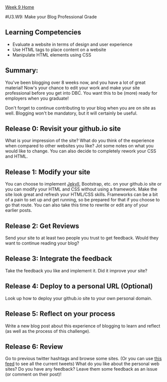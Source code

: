 [Week 9 Home](./)

#U3.W9: Make your Blog Professional Grade

## Learning Competencies
- Evaluate a website in terms of design and user experience
- Use HTML tags to place content on a website
- Manipulate HTML elements using CSS

## Summary:
You've been blogging over 8 weeks now, and you have a lot of great material! Now's your chance to edit your work and make your site professional before you get into DBC. You want this to be (more) ready for employers when you graduate!

Don't forget to continue contributing to your blog when you are on site as well. Blogging won't be mandatory, but it will certainly be useful.

## Release 0: Revisit your github.io site
What is your impression of the site? What do you think of the experience when compared to other websites you like? Jot some notes on what you would like to change. You can also decide to completely rework your CSS and HTML.

## Release 1: Modify your site
You can choose to implement [Jekyll](https://help.github.com/articles/using-jekyll-with-pages/), Bootstrap, etc. on your github.io site or you can modify your HTML and CSS without using a framework. Make the site look great and refresh your HTML/CSS skills. Frameworks can be a bit of a pain to set up and get running, so be prepared for that if you choose to go that route. You can also take this time to rewrite or edit any of your earlier posts.

## Release 2: Get Reviews
Send your site to at least two people you trust to get feedback. Would they want to continue reading your blog?

## Release 3: Integrate the feedback
Take the feedback you like and implement it. Did it improve your site?

## Release 4: Deploy to a personal URL (Optional)
Look up how to deploy your github.io site to your own personal domain.

## Release 5: Reflect on your process
Write a new blog post about this experience of blogging to learn and reflect (as well as the process of this challenge).

## Release 6: Review
Go to previous twitter hashtags and browse some sites. (Or you can use [this feed](https://twitter.com/search?q=%23DBCDesign%20OR%20%23DBCCSS%20OR%20%23DBCJavaScript%20OR%20%23DBCRuby%20OR%20%23DBCClass%20OR%20%23DBCConcepts%20OR%20%23DBCSQL%20OR%20%23DBCTeaching%20OR%20%23DBCTech%20OR%20%23DBCFireside%20OR%20%23DBCTechProbs%20OR%20%23DBCThinkStyle%20OR%20%23DBCPerfectQs%20OR%20%23DBCConflict%20OR%20%23DBCValue%20OR%20%23DBCStereotypeThreat%20OR%20%23DBCPairing%20OR%20%23DBCmysite%20OR%20%23DBCtwitter%20OR%20%23DBCU2W4%20OR%20DBCweek1&src=typd) to see all the current tweets) What do you like about the personal web sites? Do you have any feedback? Leave them some feedback as an issue (or comment on their post)!
